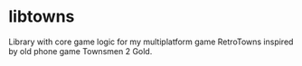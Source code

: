 # libtowns
Library with core game logic for my multiplatform game RetroTowns inspired by old phone game Townsmen 2 Gold.
